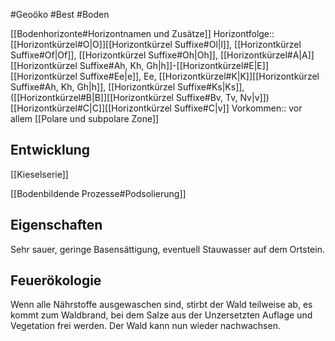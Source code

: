 #Geoöko #Best #Boden 

[[Bodenhorizonte#Horizontnamen und Zusätze]]
Horizontfolge:: [[Horizontkürzel#O|O]][[Horizontkürzel Suffixe#Ol|l]], [[Horizontkürzel Suffixe#Of|Of]], [[Horizontkürzel Suffixe#Oh|Oh]], [[Horizontkürzel#A|A]][[Horizontkürzel Suffixe#Ah, Kh, Gh|h]]-[[Horizontkürzel#E|E]][[Horizontkürzel Suffixe#Ee|e]], Ee, [[Horizontkürzel#K|K]][[Horizontkürzel Suffixe#Ah, Kh, Gh|h]], [[Horizontkürzel Suffixe#Ks|Ks]], ([[Horizontkürzel#B|B]][[Horizontkürzel Suffixe#Bv, Tv, Nv|v]]) [[Horizontkürzel#C|C]][[Horizontkürzel Suffixe#C|v]]
Vorkommen:: vor allem [[Polare und subpolare Zone]]

## Entwicklung

[[Kieselserie]]

[[Bodenbildende Prozesse#Podsolierung]]

## Eigenschaften

Sehr sauer, geringe Basensättigung, eventuell Stauwasser auf dem Ortstein.

## Feuerökologie

Wenn alle Nährstoffe ausgewaschen sind, stirbt der Wald teilweise ab, es kommt zum Waldbrand, bei dem Salze aus der Unzersetzten Auflage und Vegetation frei werden. Der Wald kann nun wieder nachwachsen.